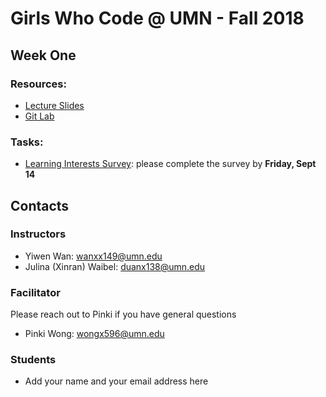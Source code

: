 # Girls Who Code @ UMN - Fall 2018

## Week One
### Resources:
- [Lecture Slides](https://docs.google.com/presentation/d/1WsV30CtiUnIwdvt3FyS_U0OYqYRUch91-o5LEZ4GOsQ/edit?usp=sharing)
- [Git Lab](https://github.com/xinranduan/GWC_UMN_FALL_2018/blob/master/git_lab.md)
### Tasks:
- [Learning Interests Survey](https://goo.gl/forms/APtFh8dc4QklB0ky1): please complete the survey by **Friday, Sept 14**

## Contacts
### Instructors
- Yiwen Wan: wanxx149@umn.edu
- Julina (Xinran) Waibel: duanx138@umn.edu
### Facilitator

Please reach out to Pinki if you have general questions

- Pinki Wong: wongx596@umn.edu
### Students
- Add your name and your email address here
